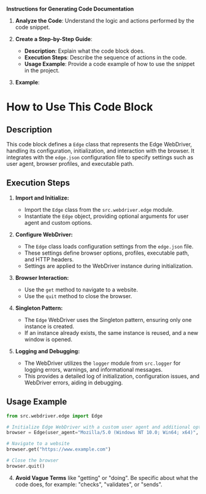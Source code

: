 **Instructions for Generating Code Documentation**

1. **Analyze the Code**: Understand the logic and actions performed by the code snippet.

2. **Create a Step-by-Step Guide**:
    - **Description**: Explain what the code block does.
    - **Execution Steps**: Describe the sequence of actions in the code.
    - **Usage Example**: Provide a code example of how to use the snippet in the project.

3. **Example**:

How to Use This Code Block
=========================================================================================

Description
-------------------------
This code block defines a `Edge` class that represents the Edge WebDriver, handling its configuration, initialization, and interaction with the browser. It integrates with the `edge.json` configuration file to specify settings such as user agent, browser profiles, and executable path.

Execution Steps
-------------------------
1. **Import and Initialize:**
   - Import the `Edge` class from the `src.webdriver.edge` module.
   - Instantiate the `Edge` object, providing optional arguments for user agent and custom options.

2. **Configure WebDriver:**
   - The `Edge` class loads configuration settings from the `edge.json` file.
   - These settings define browser options, profiles, executable path, and HTTP headers.
   - Settings are applied to the WebDriver instance during initialization.

3. **Browser Interaction:**
   - Use the `get` method to navigate to a website.
   - Use the `quit` method to close the browser.

4. **Singleton Pattern:**
   - The `Edge` WebDriver uses the Singleton pattern, ensuring only one instance is created.
   - If an instance already exists, the same instance is reused, and a new window is opened.

5. **Logging and Debugging:**
   - The WebDriver utilizes the `logger` module from `src.logger` for logging errors, warnings, and informational messages.
   -  This provides a detailed log of initialization, configuration issues, and WebDriver errors, aiding in debugging.

Usage Example
-------------------------

```python
from src.webdriver.edge import Edge

# Initialize Edge WebDriver with a custom user agent and additional options
browser = Edge(user_agent="Mozilla/5.0 (Windows NT 10.0; Win64; x64)", options=["--headless", "--disable-gpu"])

# Navigate to a website
browser.get("https://www.example.com")

# Close the browser
browser.quit()
```

4. **Avoid Vague Terms** like "getting" or "doing". Be specific about what the code does, for example: "checks", "validates", or "sends".